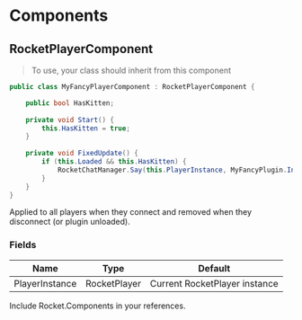 # Components
## RocketPlayerComponent
> To use, your class should inherit from this component

```csharp
public class MyFancyPlayerComponent : RocketPlayerComponent {

	public bool HasKitten;
	
	private void Start() {
		this.HasKitten = true;
	}
	
	private void FixedUpdate() {
		if (this.Loaded && this.HasKitten) {
			RocketChatManager.Say(this.PlayerInstance, MyFancyPlugin.Instance.Translate("myfancyplugin_message", 12));
		}
	}
}
```

Applied to all players when they connect and removed when they disconnect (or plugin unloaded).

### Fields
Name | Type | Default
---------- | ---------- | ----------
PlayerInstance | RocketPlayer | Current RocketPlayer instance

<aside class="notice">
Include Rocket.Components in your references.
</aside>
